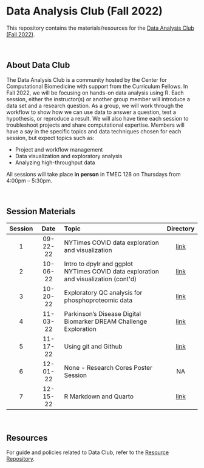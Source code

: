 # Data Analysis Club (Fall 2022)

This repository contains the materials/resources for the [Data Analysis Club (Fall 2022)](https://computationalbiomed.hms.harvard.edu/education/data-analysis-club/). 

<br/>

## About Data Club

The Data Analysis Club is a community hosted by the Center for Computational Biomedicine with support from the Curriculum Fellows. In Fall 2022, we will be focusing on hands-on data analysis using R. Each session, either the instructor(s) or another group member will introduce a data set and a research question. As a group, we will work through the workflow to show how we can use data to answer a question, test a hypothesis, or reproduce a result. We will also have time each session to troubleshoot projects and share computational expertise. Members will have a say in the specific topics and data techniques chosen for each session, but expect topics such as:

* Project and workflow management
* Data visualization and exploratory analysis
* Analyzing high-throughput data

All sessions will take place __in person__ in TMEC 128 on Thursdays from 4:00pm – 5:30pm.

<br/>

## Session Materials

|Session| Date     | Topic | Directory     |
|:-----:|:--------:|:------|:-------------:|
| 1 | 09-22-22 | NYTimes COVID data exploration and visualization | [link](Session-1) |
| 2 | 10-06-22 | Intro to dpylr and ggplot <br/> NYTimes COVID data exploration and visualization (cont'd) | [link](Session-2) |
| 3 | 10-20-22 | Exploratory QC analysis for phosphoproteomic data  | [link](Session-3) |
| 4 | 11-03-22 | Parkinson’s Disease Digital Biomarker DREAM Challenge Exploration | [link](https://www.synapse.org/#!Synapse:syn8717496/wiki/422884) |
| 5 | 11-17-22 | Using git and Github | [link](https://github.com/HMS-Data-Club/github-activity) |
| 6 | 12-01-22 | None - Research Cores Poster Session | NA |
| 7 | 12-15-22 | R Markdown and Quarto | [link](https://github.com/HMS-Data-Club/Fall-2022/tree/main/Session-7) |

<br/>

## Resources

For guide and policies related to Data Club, refer to the [Resource Repository](https://github.com/HMS-Data-Club/Resources).




